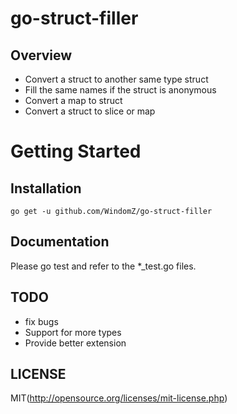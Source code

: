 # go-struct-filler

## Overview

* Convert a struct to another same type struct
* Fill the same names if the struct is anonymous
* Convert a map to struct
* Convert a struct to slice or map

# Getting Started

## Installation

```
go get -u github.com/WindomZ/go-struct-filler
```

## Documentation 

Please go test and refer to the *_test.go files.

## TODO

* fix bugs
* Support for more types
* Provide better extension

## LICENSE

MIT(http://opensource.org/licenses/mit-license.php)
